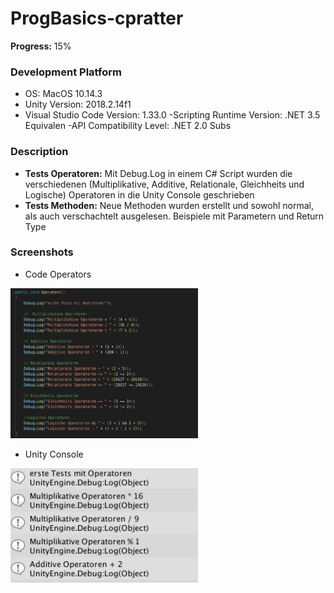 # ProgBasics-cpratter

**Progress:** 15%

### Development Platform
- OS: MacOS 10.14.3
- Unity Version: 2018.2.14f1
- Visual Studio Code Version: 1.33.0
-Scripting Runtime Version: .NET 3.5 Equivalen
-API Compatibility Level: .NET 2.0 Subs

### Description
- **Tests Operatoren:** Mit Debug.Log in einem C# Script wurden die verschiedenen (Multiplikative, Additive, Relationale, Gleichheits und Logische) Operatoren in die Unity Console geschrieben
- **Tests Methoden:** Neue Methoden wurden erstellt und sowohl normal, als auch verschachtelt ausgelesen. Beispiele mit Parametern und Return Type

### Screenshots
- Code Operators
<div> <img src="./Screenshots/code_operatoren.jpg" width="300"> <div>

- Unity Console
<div> <img src="./Screenshots/unityConsole.jpg" width="300"> </div>
